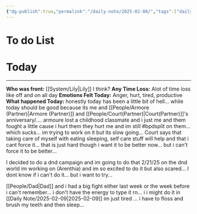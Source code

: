 ```yaml
---
{"dg-publish":true,"permalink":"/daily-note/2025-02-08/","tags":["daily","20-25"]}
---
```


# To do List

# Today
---
**Who was front:**  [[System/Lily\|Lily]] I think?
**Any Time Loss:** Alot of time loss like off and on all day
**Emotions Felt Today:** Anger, hurt, tired, productive
**What happened Today:**
honestly today has been a little bit of hell... while today should be good because its me and [[People/Armore (Partner)\|Armore (Partner)]] and [[People/Court(Partner)\|Court(Partner)]]'s anniversary/.... armoure lost a childhood classmate and i just me and them fought a little cause i hurt them they hurt me and im still #bpdsplit on them... which sucks... im trying to work on it but its slow going...
Court says that taking care of myself with eating sleeping, self care stuff will help and that i cant force it... 
that is just hard though i want it to be better now...  but i can't force it to be better...

I decided to do a dnd campaign and im going to do that 2/21/25 on the dnd world im working on (Arenthia) and im so excited to do it but also scared... I dont know if i can't do it... but i want to try...

[[People/Dad\|Dad]] and i had a big fight  either last week or the week before i can't remember...  i don't have the energy to type it rn... i i might do it in [[Daily Note/2025-02-09\|2025-02-09]] im just tired ... i have to floss and brush my teeth and then sleep... 
